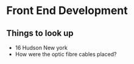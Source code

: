 <h1>Front End Development</h1>


## Things to look up

- 16 Hudson New york
- How were the optic fibre cables placed?

